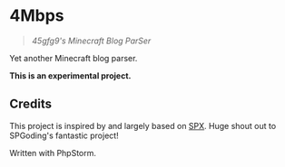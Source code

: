 # 4Mbps

> *45gfg9's Minecraft Blog ParSer*

Yet another Minecraft blog parser.

**This is an experimental project.**

## Credits

This project is inspired by and largely based on [SPX](https://github.com/SPGoding/spx).
Huge shout out to SPGoding's fantastic project!

Written with PhpStorm.
